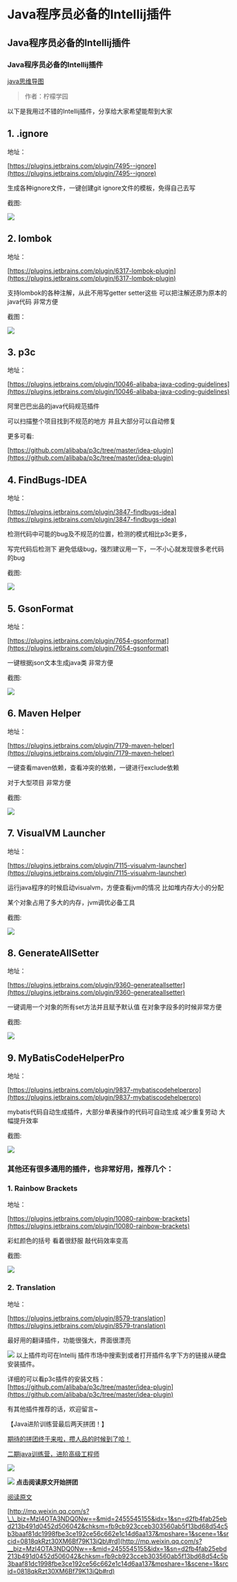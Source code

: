# Java程序员必备的Intellij插件

## Java程序员必备的Intellij插件

### Java程序员必备的Intellij插件

[java思维导图](java-cheng-xu-yuan-bi-bei-de-intellij-cha-jian.md)

> 作者：柠檬学园

以下是我用过不错的Intellij插件，分享给大家希望能帮到大家

## 1. .ignore

地址：

[https://plugins.jetbrains.com/plugin/7495--ignore](https://plugins.jetbrains.com/plugin/7495--ignore)

生成各种ignore文件，一键创建git ignore文件的模板，免得自己去写

截图:

![](https://github.com/yangbao93/docs/tree/d23f2b2cbc4eb06e62d38114d6a7f5410080c7b5/技术知识/其它/IDE/Java程序员必备的Intellij插件/640.gif)

## 2. lombok

地址：

[https://plugins.jetbrains.com/plugin/6317-lombok-plugin](https://plugins.jetbrains.com/plugin/6317-lombok-plugin)

支持lombok的各种注解，从此不用写getter setter这些 可以把注解还原为原本的java代码 非常方便

截图：

![](https://github.com/yangbao93/docs/tree/d23f2b2cbc4eb06e62d38114d6a7f5410080c7b5/技术知识/其它/IDE/Java程序员必备的Intellij插件/640.gif)

## 3. p3c

地址：

[https://plugins.jetbrains.com/plugin/10046-alibaba-java-coding-guidelines](https://plugins.jetbrains.com/plugin/10046-alibaba-java-coding-guidelines)

阿里巴巴出品的java代码规范插件

可以扫描整个项目找到不规范的地方 并且大部分可以自动修复

更多可看:

[https://github.com/alibaba/p3c/tree/master/idea-plugin](https://github.com/alibaba/p3c/tree/master/idea-plugin)

## **4. FindBugs-IDEA**

地址：

[https://plugins.jetbrains.com/plugin/3847-findbugs-idea](https://plugins.jetbrains.com/plugin/3847-findbugs-idea)

检测代码中可能的bug及不规范的位置，检测的模式相比p3c更多，

写完代码后检测下 避免低级bug，强烈建议用一下，一不小心就发现很多老代码的bug

截图:

![](https://github.com/yangbao93/docs/tree/d23f2b2cbc4eb06e62d38114d6a7f5410080c7b5/技术知识/其它/IDE/Java程序员必备的Intellij插件/640.gif)

## 5. GsonFormat

地址：

[https://plugins.jetbrains.com/plugin/7654-gsonformat](https://plugins.jetbrains.com/plugin/7654-gsonformat)

一键根据json文本生成java类 非常方便

截图:

![](https://github.com/yangbao93/docs/tree/d23f2b2cbc4eb06e62d38114d6a7f5410080c7b5/技术知识/其它/IDE/Java程序员必备的Intellij插件/640.gif)

## 6. Maven Helper

地址：

[https://plugins.jetbrains.com/plugin/7179-maven-helper](https://plugins.jetbrains.com/plugin/7179-maven-helper)

一键查看maven依赖，查看冲突的依赖，一键进行exclude依赖

对于大型项目 非常方便

截图:

![](https://github.com/yangbao93/docs/tree/d23f2b2cbc4eb06e62d38114d6a7f5410080c7b5/技术知识/其它/IDE/Java程序员必备的Intellij插件/640.jpg)

## 7. VisualVM Launcher

地址：

[https://plugins.jetbrains.com/plugin/7115-visualvm-launcher](https://plugins.jetbrains.com/plugin/7115-visualvm-launcher)

运行java程序的时候启动visualvm，方便查看jvm的情况 比如堆内存大小的分配

某个对象占用了多大的内存，jvm调优必备工具

截图:

![](https://github.com/yangbao93/docs/tree/d23f2b2cbc4eb06e62d38114d6a7f5410080c7b5/技术知识/其它/IDE/Java程序员必备的Intellij插件/640.gif)

## 8. GenerateAllSetter

地址：

[https://plugins.jetbrains.com/plugin/9360-generateallsetter](https://plugins.jetbrains.com/plugin/9360-generateallsetter)

一键调用一个对象的所有set方法并且赋予默认值 在对象字段多的时候非常方便

截图:

![](https://github.com/yangbao93/docs/tree/d23f2b2cbc4eb06e62d38114d6a7f5410080c7b5/技术知识/其它/IDE/Java程序员必备的Intellij插件/640.gif)

## 9. MyBatisCodeHelperPro

地址：

[https://plugins.jetbrains.com/plugin/9837-mybatiscodehelperpro](https://plugins.jetbrains.com/plugin/9837-mybatiscodehelperpro)

mybatis代码自动生成插件，大部分单表操作的代码可自动生成 减少重复劳动 大幅提升效率

截图:

![](https://github.com/yangbao93/docs/tree/d23f2b2cbc4eb06e62d38114d6a7f5410080c7b5/技术知识/其它/IDE/Java程序员必备的Intellij插件/640.jpg)

### 其他还有很多通用的插件，也非常好用，推荐几个：

### 1. Rainbow Brackets

地址：

[https://plugins.jetbrains.com/plugin/10080-rainbow-brackets](https://plugins.jetbrains.com/plugin/10080-rainbow-brackets)

彩虹颜色的括号 看着很舒服 敲代码效率变高

截图:

![](https://github.com/yangbao93/docs/tree/d23f2b2cbc4eb06e62d38114d6a7f5410080c7b5/技术知识/其它/IDE/Java程序员必备的Intellij插件/640.jpg)

### 2. Translation

地址：

[https://plugins.jetbrains.com/plugin/8579-translation](https://plugins.jetbrains.com/plugin/8579-translation)

最好用的翻译插件，功能很强大，界面很漂亮

![](https://github.com/yangbao93/docs/tree/d23f2b2cbc4eb06e62d38114d6a7f5410080c7b5/技术知识/其它/IDE/Java程序员必备的Intellij插件/640.gif) 以上插件均可在Intellij 插件市场中搜索到或者打开插件名字下方的链接从硬盘安装插件。

详细的可以看p3c插件的安装文档：[https://github.com/alibaba/p3c/tree/master/idea-plugin](https://github.com/alibaba/p3c/tree/master/idea-plugin)

有其他插件推荐的话，欢迎留言~

【Java进阶训练营最后两天拼团！】

[期待的拼团终于来啦，攒人品的时候到了哈！](http://mp.weixin.qq.com/s?__biz=MzI4OTA3NDQ0Nw==&amp;mid=2455545147&amp;idx=1&amp;sn=755d1a2c5aa76c57e82f6fb5eeccb20b&amp;chksm=fb9cb95bcceb304d166f4a5900fa3a5d0ca1d0d42921478ac8a0d87f7b87380041142dc652b2&amp;scene=21#wechat_redirect)

[二期java训练营，进阶高级工程师](http://mp.weixin.qq.com/s?__biz=MzI4OTA3NDQ0Nw==&amp;mid=2455545133&amp;idx=1&amp;sn=b9ce9659c46ee20d2f611e00633abe36&amp;chksm=fb9cb94dcceb305bb3b0f5a7cf495672997c08b9e757fa971fa409fbc258d3f89fd4b2c565cb&amp;scene=21#wechat_redirect)

![](https://github.com/yangbao93/docs/tree/d23f2b2cbc4eb06e62d38114d6a7f5410080c7b5/技术知识/其它/IDE/Java程序员必备的Intellij插件/640.png)

![](https://github.com/yangbao93/docs/tree/d23f2b2cbc4eb06e62d38114d6a7f5410080c7b5/技术知识/其它/IDE/Java程序员必备的Intellij插件/640.png) **点击阅读原文开始拼团**

[阅读原文](https://mp.weixin.qq.com/s?__biz=MzI4OTA3NDQ0Nw==&amp;mid=2455545155&amp;idx=1&amp;sn=d2fb4fab25ebd213b491d0452d506042&amp;chksm=fb9cb923cceb303560ab5f13bd68d54c5b3baaf81dc1998fbe3ce192ce56c662e1c14d6aa137&amp;mpshare=1&amp;scene=1&amp;srcid=0818qkRzt30XM6Bf79K13iQb##)

[http://mp.weixin.qq.com/s?\_\_biz=MzI4OTA3NDQ0Nw==&mid=2455545155&idx=1&sn=d2fb4fab25ebd213b491d0452d506042&chksm=fb9cb923cceb303560ab5f13bd68d54c5b3baaf81dc1998fbe3ce192ce56c662e1c14d6aa137&mpshare=1&scene=1&srcid=0818qkRzt30XM6Bf79K13iQb\#rd](http://mp.weixin.qq.com/s?__biz=MzI4OTA3NDQ0Nw==&mid=2455545155&idx=1&sn=d2fb4fab25ebd213b491d0452d506042&chksm=fb9cb923cceb303560ab5f13bd68d54c5b3baaf81dc1998fbe3ce192ce56c662e1c14d6aa137&mpshare=1&scene=1&srcid=0818qkRzt30XM6Bf79K13iQb#rd)

